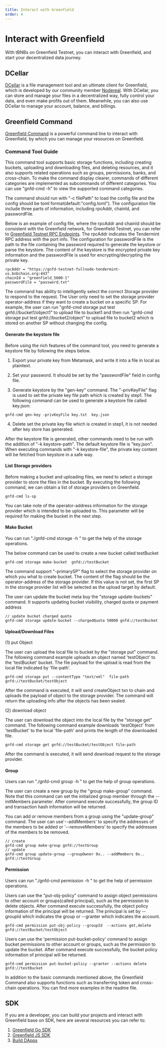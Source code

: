 ```yaml
---
title: Interact with Greenfield
order: 4
---
```


# Interact with Greenfield

With tBNBs on Greenfield Testnet, you can interact with Greenfield, and start your decentralized data journey.

## DCellar

[DCellar](http://dcellar.io) is a file management tool and an ultimate client for Greenfield, which is developed by
our community member [Nodereal](https://nodereal.io/). With DCellar, you can store and manage your files in a
decentralized way, fully control your data, and even make profits out of them. Meanwhile, you can also use DCellar to
manage your account, balance, and billings.

## Greenfield Command

[Greenfield Command](https://github.com/bnb-chain/greenfield-cmd) is a powerful command line to interact with Greenfield,
by which you can manage your resources on Greenfield. 

### Command Tool Guide

This command tool supports basic storage functions, including creating buckets, uploading and downloading files, and deleting resources, 
and it also supports related operations such as groups, permissions, banks, and cross-chain. To make the command display clearer, commands of different categories are implemented as subcommands of different categories.
You can use "gnfd-cmd -h" to view the supported command categories.

The command should run with "-c filePath" to load the config file and the config should be toml format(default:"config.toml").
The configuration file include three parts of information, including rpcAddr, chainId, and passwordFile.

Below is an example of config file, where the rpcAddr and chainId should be consistent with the Greenfield network, for Greenfield Testnet, 
you can refer to  [Greenfield Testnet RPC Endpoints](https://greenfield.bnbchain.org/docs/guide/resources.html#rpc-endpoints). The rpcAddr indicates the Tendermint RPC address with the port info.
The configuration for passwordFile is the path to the file containing the password required to generate the keystore or parse the keystore. The content of the keystore is the encrypted private key information and the passwordFile is used for encrypting/decrypting the private key.
```
rpcAddr = "https://gnfd-testnet-fullnode-tendermint-us.bnbchain.org:443"
chainId = "greenfield_5600-1"
passwordFile = "password.txt"
```

The command has ability to intelligently select the correct Storage provider to respond to the request. The User only need to set the storage provider operator-address
if they want to create a bucket on a specific SP. For example, the user can run "gnfd-cmd storage put test gnfd://bucket1/object1" to upload file to bucket1 and then run "gnfd-cmd storage put test gnfd://bucket2/object" to upload file to bucket2 which is stored on another SP without changing the config.

#### Generate the keystore file

Before using the rich features of the command tool, you need to generate a keystore file by following the steps below.

1) Export your private key from Metamask, and write it into a file in local as plaintext.

2) Set your password. It should be set by the "passwordFile" field in config file. 

3) Generate keystore by the "gen-key" command. The "-privKeyFile" flag is used to set the private key file path which is created by step1. 
The following command can be used to generate a keystore file called key.json:
```
gnfd-cmd gen-key -privKeyFile key.txt  key.json
```

4) Delete set the private key file which is created in step1, it is not needed after key store has generated.

 After the keystore file is generated, other commands need to be run with the addition of "-k keystore-path".
The default keystore file is "key.json". When executing commands with "-k keystore-file",
 the private key content will be fetched from keystore in a safe way.

#### List Storage providers

Before making a bucket and uploading files, we need to select a storage provider to store the files in the bucket. 
By executing the following command, we can obtain a list of storage providers on Greenfield.

```
gnfd-cmd ls-sp
```
You can take note of the operator-address information for the storage provider which is intended to be uploaded to. 
This parameter will be required for making the bucket in the next step.

#### Make Bucket

You can run "./gnfd-cmd storage -h " to get the help of the storage operations.

The below command can be used to create a new bucket called testBucket
```
gnfd-cmd storage make-bucket  gnfd://testBucket
```
The command support "-primarySP" flag to select the storage provider on which you what to create bucket. 
The content of the flag should be the operator-address of the storage provider.
If this value is not set, the first SP in the storage provider list will be selected as the upload target by default.

The user can update the bucket meta buy the "storage update-buckets" command.
It supports updating bucket visibility, charged quota or payment address
```
// update bucket charged quota 
gnfd-cmd storage update-bucket --chargedQuota 50000 gnfd://testBucket
```

#### Upload/Download Files

(1) put Object

The user can upload the local file to bucket by the "storage put" command.
The following command example uploads an object named 'testObject' to the 'testBucket' bucket.
The file payload for the upload is read from the local file indicated by 'file-path'.
```
gnfd-cmd storage put --contentType "text/xml"  file-path  gnfd://testBucket/testObject
```
After the command is executed, it will send createObject txn to chain and uploads the payload of object to the storage provider.
The command will return the uploading info after the objects has been sealed.

(2) download object

The user can download the object into the local file by the "storage get" command. The following command example 
downloads 'testObject' from 'testBucket' to the local 'file-path' and prints the length of the downloaded file.

```
gnfd-cmd storage get gnfd://testBucket/testObject file-path 
```
After the command is executed, it will send download request to the storage provider.

#### Group 

Users can run "./gnfd-cmd group -h " to get the help of group operations.

The user can create a new group by the "group make-group" command. 
Note that this command can set the initialized group member through the --initMembers parameter.
After command execute successfully, the group ID and transaction hash information will be returned.

You can add or remove members from a group using the "update-group" command. 
The user can use'--addMembers' to specify the addresses of the members to be added or '--removeMembers' to specify the addresses of the members to be removed.
```
// create 
gnfd-cmd group make-group gnfd://testGroup
// update
gnfd-cmd group update-group --groupOwner 0x.. --addMembers 0x.. gnfd://testGroup
```

#### Permission 
Users can run "./gnfd-cmd permission -h " to get the help of permission operations.

Users can use the "put-obj-policy" command to assign object permissions to other account or groups(called principal), 
such as the permission to delete objects.
After command execute successfully, the object policy information of the principal will be returned.
The principal is set by --groupId which indicates the group or --granter which indicates the account.
```
gnfd-cmd permission put-obj-policy --groupId  --actions get,delete  gnfd://testBucket/testObject
```

Users can use the 'permission put-bucket-policy' command to assign bucket permissions to other account or groups, 
such as the permission to update the bucket.
After command execute successfully, the bucket policy information of principal will be returned.

```
gnfd-cmd permission put-bucket-policy --granter --actions delete  gnfd://testBucket
```

In addition to the basic commands mentioned above, the Greenfield Command also supports functions such as transferring token and cross-chain operations. You can find more examples in the readme file.

## SDK

If you are a developer, you can build your projects and interact with Greenfield base on SDK, here are several
resources you can refer to:
1. [Greenfield Go SDK](https://github.com/bnb-chain/greenfield-go-sdk)
2. [Greenfield JS SDK](https://github.com/bnb-chain/greenfield-js-sdk)
3. [Build DApps](./dapp)

